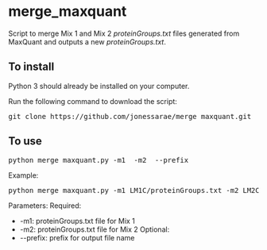 # merge_maxquant

Script to merge Mix 1 and Mix 2 *proteinGroups.txt* files generated from MaxQuant and outputs a new *proteinGroups.txt*.

## To install

Python 3 should already be installed on your computer.

Run the following command to download the script:

<pre>
git clone https://github.com/jonessarae/merge_maxquant.git
</pre>

## To use

<pre>
python merge_maxquant.py -m1 <path/to/file> -m2 <path/to/file> --prefix <string>
</pre>

Example:
<pre>
python merge_maxquant.py -m1 LM1C/proteinGroups.txt -m2 LM2C/proteinGroups.txt --prefix Mix12_Con
</pre>

Parameters:
Required:
* -m1: proteinGroups.txt file for Mix 1
* -m2: proteinGroups.txt file for Mix 2
Optional:
* --prefix: prefix for output file name

